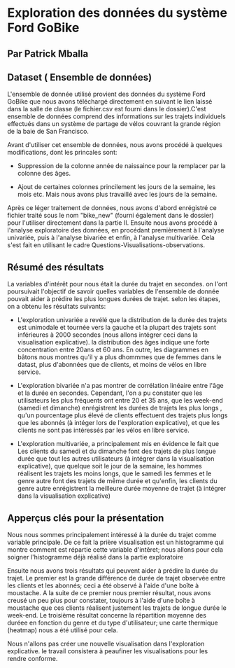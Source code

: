 # Exploration des données du système Ford GoBike
## Par Patrick Mballa


## Dataset ( Ensemble de données)

L'ensemble de donnée utilisé provient des données du système Ford GoBike que nous avons téléchargé directement en suivant le lien laissé dans la salle de classe (le fichier.csv est fourni dans le dossier).C'est ensemble de données comprend des informations sur les trajets individuels effectués dans un système de partage de vélos couvrant la grande région de la baie de San Francisco.

 Avant d'utiliser cet ensemble de données, nous avons procédé à quelques modifications, dont les princales sont:
- Suppression de la colonne année de naissaince pour la remplacer par la colonne des âges.

- Ajout de certaines colonnes princilement les jours de la semaine, les mois etc. Mais nous avons plus travaillé avec les jours de la semaine.

Après ce léger traitement de données, nous avons d'abord enrégistré ce fichier traité sous le nom "bike_new" (fourni également dans le dossier) pour l'utiliser directement dans la partie II. Ensuite nous avons procédé à l'analyse exploratoire des données, en procédant premièrement à l'analyse univariée, puis à l'analyse bivariée et enfin, à l'analyse multivariée. Cela s'est fait en utilisant le cadre Questions-Visualisations-observations.


## Résumé des résultats

La variables d'intérêt pour nous était la durée du trajet en secondes. on l'ont poursuivait l'objectif de savoir quelles variables de l'ensemble de donnée pouvait aider à prédire les plus longues durées de trajet. selon les étapes, on a obtenu les résultats suivants:

 - L'exploration univariée a revélé que la distribution de la durée des trajets est unimodale et tournée vers la gauche et la plupart des trajets sont inférieures à 2000 secondes (nous allons intégrer ceci dans la visualisation explicative). la distribution des âges indique une forte concentration entre 20ans et 60 ans. En outre, les diagrammes en bâtons nous montres qu'il y a plus dhommmes que de femmes dans le datast, plus d'abonnées que de clients, et moins de vélos en libre service.

 - L'exploration bivariée n'a pas montrer de corrélation linéaire entre l'âge et la durée en secondes. Cependant, l'on a pu constater que les utilisateurs les plus fréquents ont entre 20 et 35 ans, que les week-end (samedi et dimanche) enrégistrent les durées de trajets les plus longs , qu'un pourcentage plus élevé de clients effectuent des trajets plus longs que les abonnés (à intéger lors de l'exploration explicative),  et que les clients ne sont pas intéressés par les vélos en libre service.

 - L'exploration multivariée, a principalement mis en évidence le fait que Les clients du samedi et du dimanche font des trajets de plus longue durée que tout les autres utilisateurs (à intégrer dans la visualisation explicative), que quelque soit le jour de la semaine, les hommes réalisent les trajets les moins longs, que le samedi les femmes et le genre autre font des trajets de même durée et qu'enfin, les clients du genre autre enrégistrent la meilleure durée moyenne de trajet (à intégrer dans la visualisation explicative)

## Apperçus clés pour la présentation

Nous nous sommes principalement intéressé à la durée du trajet comme variable principale. De ce fait la prière visualisation est un histogramme qui montre comment est répartie cette variable d'intêret; nous allons pour cela soigner l'histogramme déjà réalisé dans la partie exploratoire

Ensuite nous avons trois résultats qui peuvent aider à prédire la durée du trajet. Le premier est la grande différence de durée de trajet observée entre les clients et les abonnés; ceci a été observé à l'aide d'une boîte à moustache. A la suite de ce premier nous premier résultat, nous avons creusé un peu plus pour constater, toujours à l'aide d'une boîte à moustache que ces clients réalisent justement les trajets de longue durée le week-end. Le troisième résultat concerne la répartition moyenne des duréee en fonction du genre et du type d'utilisateur; une carte thermique (heatmap) nous a été utilisé pour cela. 

Nous n'allons pas créer une nouvelle visualisation dans l'exploration explicative. le travail consistera à peaufiner les visualisations pour les rendre conforme.